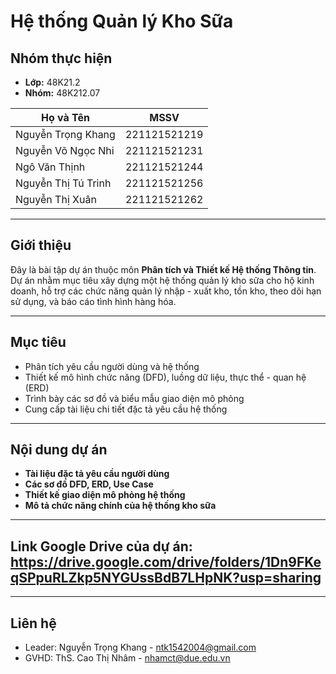 # Hệ thống Quản lý Kho Sữa

## Nhóm thực hiện

- **Lớp:** 48K21.2  
- **Nhóm:** 48K212.07

| Họ và Tên              | MSSV          |
|------------------------|---------------|
| Nguyễn Trọng Khang     | 221121521219  |
| Nguyễn Võ Ngọc Nhi     | 221121521231  |
| Ngô Văn Thịnh          | 221121521244  |
| Nguyễn Thị Tú Trinh    | 221121521256  |
| Nguyễn Thị Xuân        | 221121521262  |

---

## Giới thiệu

Đây là bài tập dự án thuộc môn **Phân tích và Thiết kế Hệ thống Thông tin**. Dự án nhằm mục tiêu xây dựng một hệ thống quản lý kho sữa cho hộ kinh doanh, hỗ trợ các chức năng quản lý nhập - xuất kho, tồn kho, theo dõi hạn sử dụng, và báo cáo tình hình hàng hóa.

---

## Mục tiêu

- Phân tích yêu cầu người dùng và hệ thống
- Thiết kế mô hình chức năng (DFD), luồng dữ liệu, thực thể - quan hệ (ERD)
- Trình bày các sơ đồ và biểu mẫu giao diện mô phỏng
- Cung cấp tài liệu chi tiết đặc tả yêu cầu hệ thống

---

## Nội dung dự án

- **Tài liệu đặc tả yêu cầu người dùng**
- **Các sơ đồ DFD, ERD, Use Case**
- **Thiết kế giao diện mô phỏng hệ thống**
- **Mô tả chức năng chính của hệ thống kho sữa**

---

## Link Google Drive của dự án: https://drive.google.com/drive/folders/1Dn9FKeqSPpuRLZkp5NYGUssBdB7LHpNK?usp=sharing


---

## Liên hệ
- Leader: Nguyễn Trọng Khang - ntk1542004@gmail.com
- GVHD: ThS. Cao Thị Nhâm - nhamct@due.edu.vn

